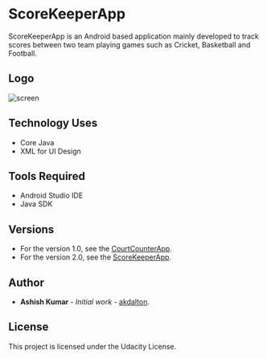 # ScoreKeeperApp
ScoreKeeperApp is an Android based application mainly developed to track scores between two team playing games such as Cricket, Basketball and Football. 

## Logo
![screen](../master/app/src/main/res/drawable/score.png)

## Technology Uses 
* Core Java
* XML for UI Design

## Tools Required
* Android Studio IDE
* Java SDK

## Versions
* For the version 1.0, see the [CourtCounterApp](https://github.com/akdalton/CourtCounterApp).
* For the version 2.0, see the [ScoreKeeperApp](https://github.com/akdalton/ScoreKeeperApp).

## Author
* **Ashish Kumar** - *Initial work* - [akdalton](https://github.com/akdalton).

## License
This project is licensed under the Udacity License.
